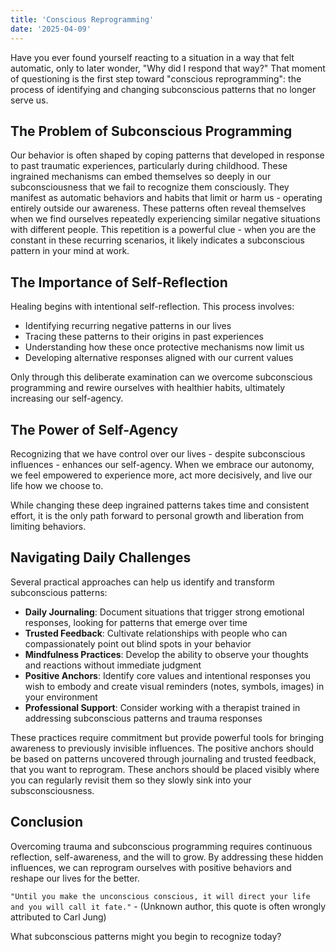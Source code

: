 ```yaml
---
title: 'Conscious Reprogramming'
date: '2025-04-09'
---
```

Have you ever found yourself reacting to a situation in a way that felt automatic, only to later wonder, "Why did I respond that way?" That moment of questioning is the first step toward "conscious reprogramming": the process of identifying and changing subconscious patterns that no longer serve us.

## The Problem of Subconscious Programming

Our behavior is often shaped by coping patterns that developed in response to past traumatic experiences, particularly during childhood. These ingrained mechanisms can embed themselves so deeply in our subconsciousness that we fail to recognize them consciously. They manifest as automatic behaviors and habits that limit or harm us - operating entirely outside our awareness.
These patterns often reveal themselves when we find ourselves repeatedly experiencing similar negative situations with different people. This repetition is a powerful clue - when you are the constant in these recurring scenarios, it likely indicates a subconscious pattern in your mind at work.

## The Importance of Self-Reflection

Healing begins with intentional self-reflection. This process involves:

- Identifying recurring negative patterns in our lives
- Tracing these patterns to their origins in past experiences
- Understanding how these once protective mechanisms now limit us
- Developing alternative responses aligned with our current values

Only through this deliberate examination can we overcome subconscious programming and rewire ourselves with healthier habits, ultimately increasing our self-agency.

## The Power of Self-Agency

Recognizing that we have control over our lives - despite subconscious influences - enhances our self-agency. When we embrace our autonomy, we feel empowered to experience more, act more decisively, and live our life how we choose to.

While changing these deep ingrained patterns takes time and consistent effort, it is the only path forward to personal growth and liberation from limiting behaviors.

## Navigating Daily Challenges

Several practical approaches can help us identify and transform subconscious patterns:

- **Daily Journaling**: Document situations that trigger strong emotional responses, looking for patterns that emerge over time
- **Trusted Feedback**: Cultivate relationships with people who can compassionately point out blind spots in your behavior
- **Mindfulness Practices**: Develop the ability to observe your thoughts and reactions without immediate judgment
- **Positive Anchors**: Identify core values and intentional responses you wish to embody and create visual reminders (notes, symbols, images) in your environment
- **Professional Support**: Consider working with a therapist trained in addressing subconscious patterns and trauma responses

These practices require commitment but provide powerful tools for bringing awareness to previously invisible influences. The positive anchors should be based on patterns uncovered through journaling and trusted feedback, that you want to reprogram. These anchors should be placed visibly where you can regularly revisit them so they slowly sink into your subsconsciousness.

## Conclusion

Overcoming trauma and subconscious programming requires continuous reflection, self-awareness, and the will to grow. By addressing these hidden influences, we can reprogram ourselves with positive behaviors and reshape our lives for the better.

```"Until you make the unconscious conscious, it will direct your life and you will call it fate."``` - (Unknown author, this quote is often wrongly attributed to Carl Jung)

What subconscious patterns might you begin to recognize today?
